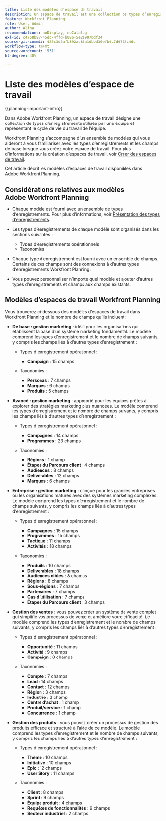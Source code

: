 ```yaml
---
title: Liste des modèles d’espace de travail
description: Un espace de travail est une collection de types d’enregistrements utilisés par une équipe et représente le cycle de vie du travail de l’équipe. Adobe Workfront Planning s’accompagne d’un ensemble de modèles qui vous aideront à vous familiariser avec les types d’enregistrements et les champs de base lorsque vous créez votre espace de travail.
feature: Workfront Planning
role: User, Admin
author: Alina
recommendations: noDisplay, noCatalog
exl-id: c4758b87-45dc-4ffd-b086-5e2e907bdf34
source-git-commit: 425c3d3afb892ac83a10bbd36efb4c7d9712c4dc
workflow-type: tm+mt
source-wordcount: '531'
ht-degree: 48%

---
```



# Liste des modèles d’espace de travail

{{planning-important-intro}}

Dans Adobe Workfront Planning, un espace de travail désigne une collection de types d’enregistrements utilisés par une équipe et représentant le cycle de vie du travail de l’équipe.

Workfront Planning s’accompagne d’un ensemble de modèles qui vous aideront à vous familiariser avec les types d’enregistrements et les champs de base lorsque vous créez votre espace de travail. Pour plus d’informations sur la création d’espaces de travail, voir [Créer des espaces de travail](/help/quicksilver/planning/architecture/create-workspaces.md).

Cet article décrit les modèles d’espaces de travail disponibles dans Adobe Workfront Planning.

## Considérations relatives aux modèles Adobe Workfront Planning

* Chaque modèle est fourni avec un ensemble de types d’enregistrements. Pour plus d’informations, voir [Présentation des types d’enregistrements](/help/quicksilver/planning/architecture/overview-of-record-types.md).
* Les types d’enregistrements de chaque modèle sont organisés dans les sections suivantes :

   * Types d’enregistrements opérationnels
   * Taxonomies
* Chaque type d’enregistrement est fourni avec un ensemble de champs. Certains de ces champs sont des connexions à d’autres types d’enregistrements Workfront Planning.
* Vous pouvez personnaliser n’importe quel modèle et ajouter d’autres types d’enregistrements et champs aux champs existants.

<!-- I modeled this article by the "List of available Blueprints" and that articles does not have an Access area

## Access requirements

You must have the following: 

<table style="table-layout:auto">
 <col>
 </col>
 <col>
 </col>
 <tbody>
  <tr>
   <td role="rowheader"><p>Adobe Workfront plan*</p></td>
   <td>
<p>Any</p>
<!--the above is only for closed beta; when going to GA - activate the following plans:    
<p>Current plan: Prime and Ultimate</p>
<p>Legacy plan: Enterprise</p>->
   </td>
  </tr>
  <tr>
   <td role="rowheader"><p>Adobe Workfront license*</p></td>
   <td>
   <p>Any</p> 
  <p>For more information, see <a href="../../administration-and-setup/add-users/access-levels-and-object-permissions/wf-licenses.md" class="MCXref xref">Adobe Workfront licenses overview</a>.</p> </td>
  </tr>
  <tr>
   <td role="rowheader"><p>Product</p></td>
   <td>
   <p> Adobe Workfront</p> </td>
  </tr>
  <tr>
   <td role="rowheader">Access level*</td>
   <td> <p>Any</p>  
</td>
  </tr>
<tr>
   <td role="rowheader">Layout template</td>
   <td> <p>Your system administrator must add the Planning area in your layout template. </p>  
</td>
  </tr>
 </tbody>
</table>

>[!NOTE]
>
>*If you don't have access, ask your Workfront administrator if they set additional restrictions in your access level. For information on how a Workfront administrator can change your access level, see [Create or modify custom access levels](/help/quicksilver/administration-and-setup/add-users/configure-and-grant-access/create-modify-access-levels.md).

-->

## Modèles d’espaces de travail Workfront Planning

Vous trouverez ci-dessous des modèles d’espaces de travail dans Workfront Planning et le nombre de champs qu’ils incluent :

* **De base : gestion marketing** : idéal pour les organisations qui établissent la base d’un système marketing fondamental. Le modèle comprend les types d’enregistrement et le nombre de champs suivants, y compris les champs liés à d’autres types d’enregistrement :

   * Types d&#39;enregistrement opérationnel :

      * **Campaign** : 15 champs
   * Taxonomies :

      * **Personas** : 7 champs
      * **Marques** : 6 champs
      * **Produits** : 5 champs

* **Avancé : gestion marketing** : approprié pour les équipes prêtes à explorer des stratégies marketing plus nuancées. Le modèle comprend les types d’enregistrement et le nombre de champs suivants, y compris les champs liés à d’autres types d’enregistrement :

   * Types d&#39;enregistrement opérationnel :

      * **Campagnes** : 14 champs
      * **Programmes** : 23 champs

   * Taxonomies :
      * **Régions** : 1 champ
      * **Étapes du Parcours client** : 4 champs
      * **Audiences** : 8 champs
      * **Deliverables** : 12 champs
      * **Marques** : 6 champs

* **Entreprise : gestion marketing** : conçue pour les grandes entreprises ou les organisations matures avec des systèmes marketing complexes. Le modèle comprend les types d’enregistrement et le nombre de champs suivants, y compris les champs liés à d’autres types d’enregistrement :

   * Types d&#39;enregistrement opérationnel :

      * **Campagnes** : 15 champs
      * **Programmes** : 15 champs
      * **Tactique** : 11 champs
      * **Activités** : 18 champs

   * Taxonomies :

      * **Produits** : 10 champs
      * **Deliverables** : 18 champs
      * **Audiences cibles** : 8 champs
      * **Régions** : 8 champs
      * **Sous-régions** : 7 champs
      * **Partenaires** : 7 champs
      * **Cas d’utilisation** : 7 champs
      * **Étapes du Parcours client** : 3 champs

* **Gestion des ventes** : vous pouvez créer un système de vente complet qui simplifie vos processus de vente et améliore votre efficacité. Le modèle comprend les types d’enregistrement et le nombre de champs suivants, y compris les champs liés à d’autres types d’enregistrement :

   * Types d&#39;enregistrement opérationnel :

      * **Opportunité** : 11 champs
      * **Activité** : 9 champs
      * **Campaign** : 8 champs
   * Taxonomies :
      * **Compte** : 7 champs
      * **Lead** : 14 champs
      * **Contact** : 12 champs
      * **Région** : 3 champs
      * **Industrie** : 2 champ
      * **Centre d’achat** : 1 champ
      * **Produit/service** : 1 champ
      * **Concurrence** : 1 champ

* **Gestion des produits** : vous pouvez créer un processus de gestion des produits efficace et structuré à l’aide de ce modèle. Le modèle comprend les types d’enregistrement et le nombre de champs suivants, y compris les champs liés à d’autres types d’enregistrement :

   * Types d&#39;enregistrement opérationnel :

      * **Thème** : 10 champs
      * **Initiative** : 10 champs
      * **Epic** : 12 champs
      * **User Story** : 11 champs

   * Taxonomies :

      * **Client** : 8 champs
      * **Sprint** : 9 champs
      * **Équipe produit** : 4 champs
      * **Requêtes de fonctionnalités** : 9 champs
      * **Secteur industriel** : 2 champs
